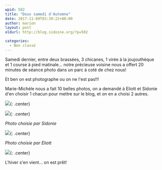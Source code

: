 ```yaml
---
wpid: 502
title: "Doux samedi d'Automne"
date: 2017-11-09T03:39:22+00:00
author: marion
layout: post
oldurl: http://blog.sidoine.org/?p=502

categories:
  - Non classé
---
```

Samedi dernier, entre deux brassées, 3 chicanes, 1 virée à la joujouthèque et 1 course à pied matinale... notre précieuse voisine nous a offert 20 minutes de séance photo dans un parc à coté de chez nous!

Et ben on est photographe ou on ne l'est pas!!!

Marie-Michèle nous a fait 10 belles photos, on a demandé à Eliott et Sidonie d'en choisir 1 chacun pour mettre sur le blog, et on en a choisi 2 autres.

![](/media/2017/MiniSeance01_MG_1757.jpg){: .center}

![](/media/2017/MiniSeance01_MG_1717.jpg){: .center}

_Photo choisie par Sidonie_

![](/media/2017/MiniSeance01_MG_1690.jpg){: .center}

_Photo choisie par Eliott_

![](/media/2017/MiniSeance01_MG_1777.jpg){: .center}

L'hiver s'en vient... on est prêt!

